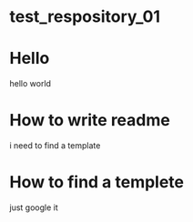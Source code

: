 # test_respository_01


# Hello
hello world


# How to write readme
i need to find a template


# How to find a templete
just google it
